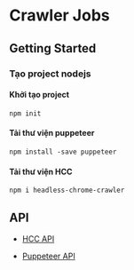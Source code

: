 # Crawler Jobs

## Getting Started
### Tạo project nodejs
#### Khởi tạo project
    npm init

#### Tải thư viện puppeteer
    npm install -save puppeteer

#### Tải thư viện HCC
    npm i headless-chrome-crawler

## API 
* [HCC API](https://github.com/yujiosaka/headless-chrome-crawler)

* [Puppeteer API](https://pptr.dev/)

